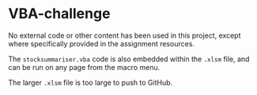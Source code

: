 # VBA-challenge

No external code or other content has been used in this project, except where specifically provided in the assignment resources.

The `stocksummariser.vba` code is also embedded within the `.xlsm` file, and can be run on any page from the macro menu.

The larger `.xlsm` file is too large to push to GitHub.



